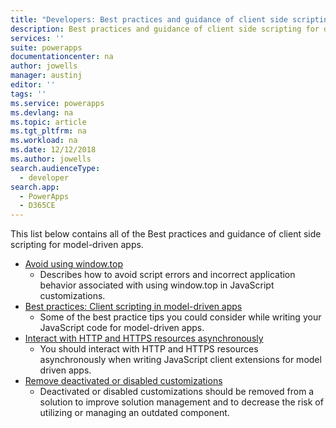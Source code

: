 ```yaml
---
title: "Developers: Best practices and guidance of client side scripting for model-driven apps | Microsoft Docs"
description: Best practices and guidance of client side scripting for developers of model-driven apps in PowerApps.
services: ''
suite: powerapps
documentationcenter: na
author: jowells
manager: austinj
editor: ''
tags: ''
ms.service: powerapps
ms.devlang: na
ms.topic: article
ms.tgt_pltfrm: na
ms.workload: na
ms.date: 12/12/2018
ms.author: jowells
search.audienceType: 
  - developer
search.app: 
  - PowerApps
  - D365CE
---
```


This list below contains all of the Best practices and guidance of client side scripting for model-driven apps.
- [Avoid using window.top](avoid-window-top.md)<br />
  - Describes how to avoid script errors and incorrect application behavior associated with using window.top in JavaScript customizations.
- [Best practices: Client scripting in model-driven apps](../../clientapi/client-scripting-best-practices.md)
  - Some of the best practice tips you could consider while writing your JavaScript code for model-driven apps.
- [Interact with HTTP and HTTPS resources asynchronously](interact-http-https-resources-asynchronously.md)<br />
  - You should interact with HTTP and HTTPS resources asynchronously when writing JavaScript client extensions for model driven apps.
- [Remove deactivated or disabled customizations](remove-deactivated-disabled-configurations.md)<br />
  - Deactivated or disabled customizations should be removed from a solution to improve solution management and to decrease the risk of utilizing or managing an outdated component.